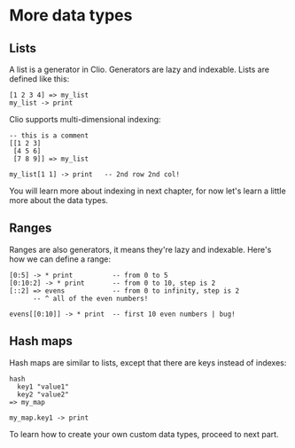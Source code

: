 # More data types

## Lists

A list is a generator in Clio. Generators are lazy and indexable. Lists are defined like this:

```text
[1 2 3 4] => my_list
my_list -> print
```

Clio supports multi-dimensional indexing:

```text
-- this is a comment
[[1 2 3]
 [4 5 6]
 [7 8 9]] => my_list

my_list[1 1] -> print   -- 2nd row 2nd col!
```

You will learn more about indexing in next chapter, for now let's learn a little more about the data types.

## Ranges

Ranges are also generators, it means they're lazy and indexable. Here's how we can define a range:

```text
[0:5] -> * print          -- from 0 to 5
[0:10:2] -> * print       -- from 0 to 10, step is 2
[::2] => evens            -- from 0 to infinity, step is 2
      -- ^ all of the even numbers!

evens[[0:10]] -> * print  -- first 10 even numbers | bug!
```

## Hash maps

Hash maps are similar to lists, except that there are keys instead of indexes:

```text
hash
  key1 "value1"
  key2 "value2"
=> my_map

my_map.key1 -> print
```

To learn how to create your own custom data types, proceed to next part.
